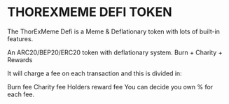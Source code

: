 # THOREXMEME DEFI TOKEN 
The ThorExMeme Defi is a Meme & Deflationary token with lots of built-in features. 

An ARC20/BEP20/ERC20 token with deflationary system. Burn + Charity + Rewards 

It will charge a fee on each transaction and this is divided in: 

Burn fee
Charity fee
Holders reward fee
You can decide you own % for each fee.
